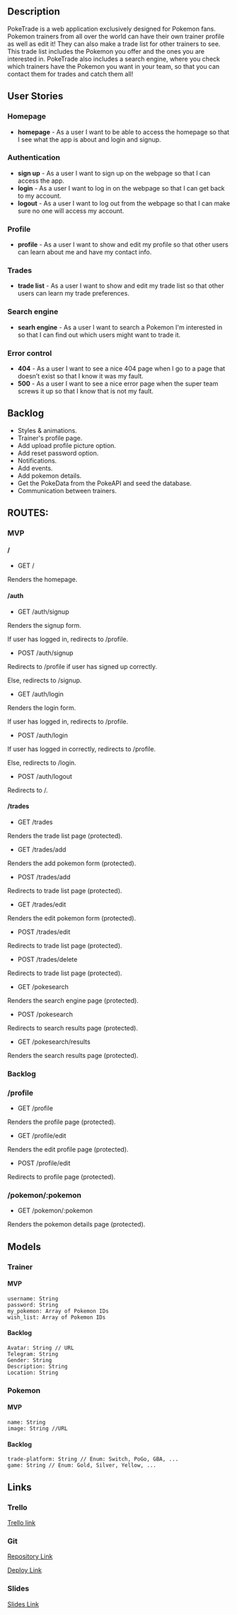 
## Description

PokeTrade is a web application exclusively designed for Pokemon fans.   
Pokemon trainers from all over the world can have their own trainer profile as well as edit it! They can also make a trade list for other trainers to see. This trade list includes the Pokemon you offer and the ones you are interested in. 
PokeTrade also includes a search engine, where you check which trainers have the Pokemon you want in your team, so that you can contact them for trades and catch them all!
 
 
## User Stories
### Homepage
- **homepage** - As a user I want to be able to access the homepage so that I see what the app is about and login and signup.
### Authentication
- **sign up** - As a user I want to sign up on the webpage so that I can access the app. 
- **login** - As a user I want to log in on the webpage so that I can get back to my account.
- **logout** - As a user I want to log out from the webpage so that I can make sure no one will access my account.
### Profile
- **profile** - As a user I want to show and edit my profile so that other users can learn about me and have my contact info.  
### Trades
- **trade list** - As a user I want to show and edit my trade list so that other users can learn my trade preferences.  
### Search engine
- **searh engine** - As a user I want to search a Pokemon I'm interested in so that I can find out which users might want to trade it. 
### Error control
- **404** - As a user I want to see a nice 404 page when I go to a page that doesn’t exist so that I know it was my fault. 
- **500** - As a user I want to see a nice error page when the super team screws it up so that I know that is not my fault.

## Backlog
- Styles & animations. 
- Trainer's profile page. 
- Add upload profile picture option. 
- Add reset password option.
- Notifications.
- Add events. 
- Add pokemon details. 
- Get the PokeData from the PokeAPI and seed the database.
- Communication between trainers. 

## ROUTES:
### MVP
#### /
- GET /

Renders the homepage. 
#### /auth
- GET /auth/signup

Renders the signup form.
    
If user has logged in, redirects to /profile. 

- POST /auth/signup

Redirects to /profile if user has signed up correctly. 

Else, redirects to /signup. 

- GET /auth/login

Renders the login form.

If user has logged in, redirects to /profile. 

- POST /auth/login

If user has logged in correctly, redirects to /profile.

Else, redirects to /login. 

- POST /auth/logout

Redirects to /.

#### /trades 
- GET /trades

Renders the trade list page (protected).

- GET /trades/add

Renders the add pokemon form (protected).

- POST /trades/add

Redirects to trade list page (protected).

- GET /trades/edit

Renders the edit pokemon form (protected).

- POST /trades/edit

Redirects to trade list page (protected).

- POST /trades/delete

Redirects to trade list page (protected).

- GET /pokesearch

Renders the search engine page (protected).

- POST /pokesearch

Redirects to search results page (protected).

- GET /pokesearch/results

Renders the search results page (protected).

### Backlog
### /profile
- GET /profile

Renders the profile page (protected).

- GET /profile/edit

Renders the edit profile page (protected).

- POST /profile/edit

Redirects to profile page (protected).


### /pokemon/:pokemon
- GET /pokemon/:pokemon

Renders the pokemon details page (protected).

## Models

### Trainer

#### MVP
```
username: String
password: String
my_pokemon: Array of Pokemon IDs
wish_list: Array of Pokemon IDs
```
#### Backlog
```
Avatar: String // URL
Telegram: String
Gender: String
Description: String
Location: String
```
### Pokemon
#### MVP
```
name: String
image: String //URL
``` 
#### Backlog
```
trade-platform: String // Enum: Switch, PoGo, GBA, ...
game: String // Enum: Gold, Silver, Yellow, ...
``` 

## Links

### Trello

[Trello link](Pending)

### Git


[Repository Link](https://github.com/evapanizo/poketrade)

[Deploy Link](Pending)

### Slides


[Slides Link](Pending)